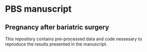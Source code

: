 # PBS manuscript
## Pregnancy after bariatric surgery
This repository contains pre-processed data and code nessesary to reproduce the results presented in the manuscript.
